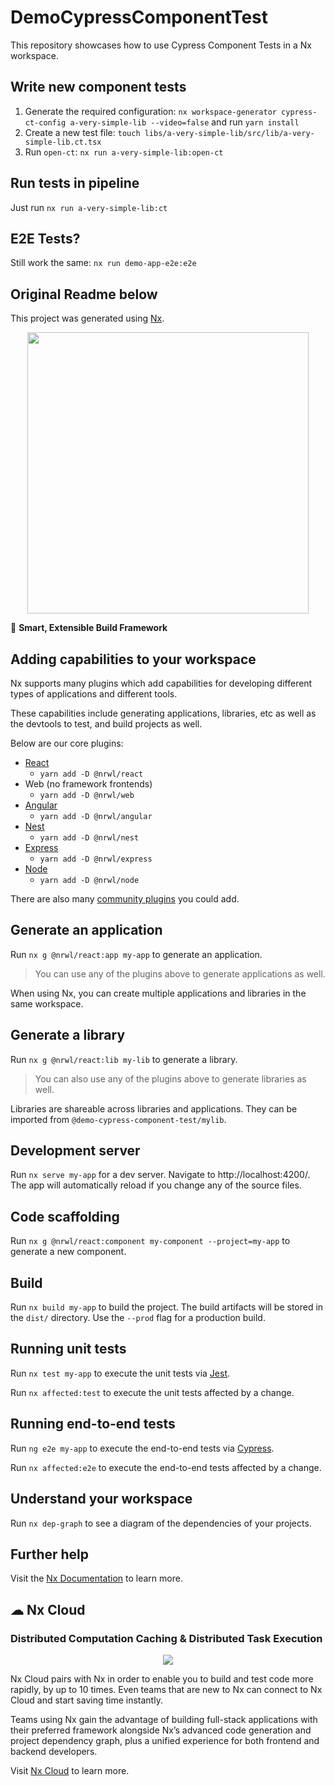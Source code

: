 # DemoCypressComponentTest

This repository showcases how to use Cypress Component Tests in a Nx workspace.

## Write new component tests

1. Generate the required configuration: `nx workspace-generator cypress-ct-config a-very-simple-lib --video=false` and run `yarn install`
2. Create a new test file: `touch libs/a-very-simple-lib/src/lib/a-very-simple-lib.ct.tsx`
3. Run `open-ct`: `nx run a-very-simple-lib:open-ct`

## Run tests in pipeline

Just run `nx run a-very-simple-lib:ct`

## E2E Tests?

Still work the same: `nx run demo-app-e2e:e2e`

## Original Readme below

This project was generated using [Nx](https://nx.dev).

<p style="text-align: center;"><img src="https://raw.githubusercontent.com/nrwl/nx/master/images/nx-logo.png" width="450"></p>

🔎 **Smart, Extensible Build Framework**

## Adding capabilities to your workspace

Nx supports many plugins which add capabilities for developing different types of applications and different tools.

These capabilities include generating applications, libraries, etc as well as the devtools to test, and build projects as well.

Below are our core plugins:

- [React](https://reactjs.org)
  - `yarn add -D @nrwl/react`
- Web (no framework frontends)
  - `yarn add -D @nrwl/web`
- [Angular](https://angular.io)
  - `yarn add -D @nrwl/angular`
- [Nest](https://nestjs.com)
  - `yarn add -D @nrwl/nest`
- [Express](https://expressjs.com)
  - `yarn add -D @nrwl/express`
- [Node](https://nodejs.org)
  - `yarn add -D @nrwl/node`

There are also many [community plugins](https://nx.dev/community) you could add.

## Generate an application

Run `nx g @nrwl/react:app my-app` to generate an application.

> You can use any of the plugins above to generate applications as well.

When using Nx, you can create multiple applications and libraries in the same workspace.

## Generate a library

Run `nx g @nrwl/react:lib my-lib` to generate a library.

> You can also use any of the plugins above to generate libraries as well.

Libraries are shareable across libraries and applications. They can be imported from `@demo-cypress-component-test/mylib`.

## Development server

Run `nx serve my-app` for a dev server. Navigate to http://localhost:4200/. The app will automatically reload if you change any of the source files.

## Code scaffolding

Run `nx g @nrwl/react:component my-component --project=my-app` to generate a new component.

## Build

Run `nx build my-app` to build the project. The build artifacts will be stored in the `dist/` directory. Use the `--prod` flag for a production build.

## Running unit tests

Run `nx test my-app` to execute the unit tests via [Jest](https://jestjs.io).

Run `nx affected:test` to execute the unit tests affected by a change.

## Running end-to-end tests

Run `ng e2e my-app` to execute the end-to-end tests via [Cypress](https://www.cypress.io).

Run `nx affected:e2e` to execute the end-to-end tests affected by a change.

## Understand your workspace

Run `nx dep-graph` to see a diagram of the dependencies of your projects.

## Further help

Visit the [Nx Documentation](https://nx.dev) to learn more.



## ☁ Nx Cloud

### Distributed Computation Caching & Distributed Task Execution

<p style="text-align: center;"><img src="https://raw.githubusercontent.com/nrwl/nx/master/images/nx-cloud-card.png"></p>

Nx Cloud pairs with Nx in order to enable you to build and test code more rapidly, by up to 10 times. Even teams that are new to Nx can connect to Nx Cloud and start saving time instantly.

Teams using Nx gain the advantage of building full-stack applications with their preferred framework alongside Nx’s advanced code generation and project dependency graph, plus a unified experience for both frontend and backend developers.

Visit [Nx Cloud](https://nx.app/) to learn more.
